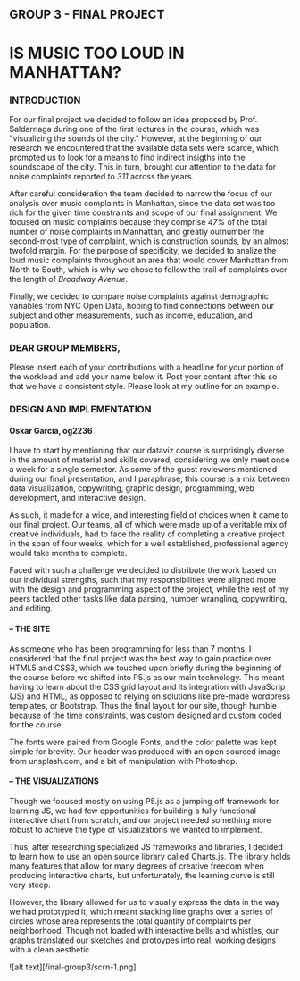 ## GROUP 3 - FINAL PROJECT

# IS MUSIC TOO LOUD IN MANHATTAN?

### INTRODUCTION

For our final project we decided to follow an idea proposed by Prof. Saldarriaga during one of the first lectures in the course, which was "visualizing the sounds of the city." However, at the beginning of our research we encountered that the available data sets were scarce, which prompted us to look for a means to find indirect insigths into the soundscape of the city. This in turn, brought our attention to the data for noise complaints reported to _311_ across the years.

After careful consideration the team decided to narrow the focus of our analysis over music complaints in Manhattan, since the data set was too rich for the given time constraints and scope of our final assignment. We focused on music complaints because they comprise _47%_ of the total number of noise complaints in Manhattan, and greatly outnumber the second-most type of complaint, which is construction sounds, by an almost twofold margin. For the purpose of specificity, we decided to analize the loud music complaints throughout an area that would cover Manhattan from North to South, which is why we chose to follow the trail of complaints over the length of _Broadway Avenue_. 

Finally, we decided to compare noise complaints against demographic variables from NYC Open Data, hoping to find connections between our subject and other measurements, such as income, education, and population.

### DEAR GROUP MEMBERS,
Please insert each of your contributions with a headline for your portion of the workload and add your name below it. Post your content after this so that we have a consistent style. Please look at my outline for an example.




### DESIGN AND IMPLEMENTATION
#### Oskar Garcia, og2236

I have to start by mentioning that our dataviz course is surprisingly diverse in the amount of material and skills covered, considering we only meet once a week for a single semester. As some of the guest reviewers mentioned during our final presentation, and I paraphrase, this course is a mix between data visualization, copywriting, graphic design, programming, web development, and interactive design.

As such, it made for a wide, and interesting field of choices when it came to our final project. Our teams, all of which were made up of a veritable mix of creative individuals, had to face the reality of completing a creative project in the span of four weeks, which for a well established, professional agency would take months to complete.

Faced with such a challenge we decided to distribute the work based on our individual strengths, such that my responsibilities were aligned more with the design and programming aspect of the project, while the rest of my peers tackled other tasks like data parsing, number wrangling, copywriting, and editing.

#### – THE SITE

As someone who has been programming for less than 7 months, I considered that the final project was the best way to gain practice over HTML5 and CSS3, which we touched upon briefly during the beginning of the course before we shifted into P5.js as our main technology. This meant having to learn about the CSS grid layout and its integration with JavaScrip (JS) and HTML, as opposed to relying on solutions like pre-made wordpress templates, or Bootstrap. Thus the final layout for our site, though humble because of the time constraints, was custom designed and custom coded for the course.

The fonts were paired from Google Fonts, and the color palette was kept simple for brevity. Our header was produced with an open sourced image from unsplash.com, and a bit of manipulation with Photoshop.

#### – THE VISUALIZATIONS

Though we focused mostly on using P5.js as a jumping off framework for learning JS, we had few opportunities for building a fully functional interactive chart from scratch, and our project needed something more robust to achieve the type of visualizations we wanted to implement.

Thus, after researching specialized JS frameworks and libraries, I decided to learn how to use an open source library called Charts.js. The library holds many features that allow for many degrees of creative freedom when producing interactive charts, but unfortunately, the learning curve is still very steep.

However, the library allowed for us to visually express the data in the way we had prototyped it, which meant stacking line graphs over a series of circles whose area represents the total quantity of complaints per neighborhood. Though not loaded with interactive bells and whistles, our graphs translated our sketches and protoypes into real, working designs with a clean aesthetic.

![alt text][final-group3/scrn-1.png]









